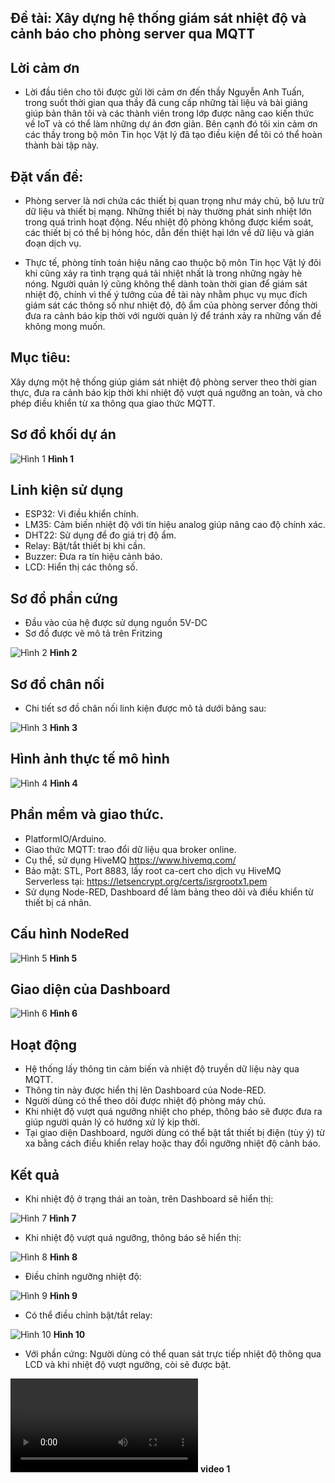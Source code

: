 ## Đề tài: Xây dựng hệ thống giám sát nhiệt độ và cảnh báo cho phòng server qua MQTT

## Lời cảm ơn

- Lời đầu tiên cho tôi được gửi lời cảm ơn đến thầy Nguyễn Anh Tuấn, trong suốt thời gian qua thầy đã cung cấp những tài liệu và bài giảng giúp bản thân tôi và các thành viên trong lớp được nâng cao kiến thức về IoT và có thể làm những dự án đơn giản. Bên cạnh đó tôi xin cảm ơn các thầy trong bộ môn Tin học Vật lý đã tạo điều kiện để tôi có thể hoàn thành bài tập này.

## Đặt vấn đề:

- Phòng server là nơi chứa các thiết bị quan trọng như máy chủ, bộ lưu trữ dữ liệu và thiết bị mạng. Những thiết bị này thường phát sinh nhiệt lớn trong quá trình hoạt động. Nếu nhiệt độ phòng không được kiểm soát, các thiết bị có thể bị hỏng hóc, dẫn đến thiệt hại lớn về dữ liệu và gián đoạn dịch vụ.

- Thực tế, phòng tính toán hiệu năng cao thuộc bộ môn Tin học Vật lý đôi khi cũng xảy ra tình trạng quá tải nhiệt nhất là trong những ngày hè nóng. Người quản lý cũng không thể dành toàn thời gian để giám sát nhiệt độ, chính vì thế ý tưởng của đề tài này nhằm phục vụ mục đích giám sát các thông số như nhiệt độ, độ ẩm của phòng server đồng thời đưa ra cảnh báo kịp thời với người quản lý để tránh xảy ra những vấn đề không mong muốn.

## Mục tiêu:
Xây dựng một hệ thống giúp giám sát nhiệt độ phòng server theo thời gian thực, đưa ra cảnh báo kịp thời khi nhiệt độ vượt quá ngưỡng an toàn, và cho phép điều khiển từ xa thông qua giao thức MQTT.    

## Sơ đồ khối dự án

![Hình 1](./images/mt1.png "Hình 1")
**Hình 1**

## Linh kiện sử dụng

- ESP32: Vi điều khiển chính.
- LM35: Cảm biến nhiệt độ với tín hiệu analog giúp nâng cao độ chính xác.
- DHT22: Sử dụng để đo giá trị độ ẩm.
- Relay: Bật/tắt thiết bị khi cần.
- Buzzer: Đưa ra tín hiệu cảnh báo.
- LCD: Hiển thị các thông số.

## Sơ đồ phần cứng
- Đầu vào của hệ được sử dụng nguồn 5V-DC
- Sơ đồ được vẽ mô tả trên Fritzing

![Hình 2](./images/sche1.png "Hình 2")
**Hình 2**

## Sơ đồ chân nối
- Chi tiết sơ đồ chân nối linh kiện được mô tả dưới bảng sau:

![Hình 3](./images/con1.png "Hình 3")
**Hình 3**

## Hình ảnh thực tế mô hình

![Hình 4](./images/mh1.jpg "Hình 4")
**Hình 4**


## Phần mềm và giao thức.

- PlatformIO/Arduino.
- Giao thức MQTT: trao đổi dữ liệu qua broker online.
- Cụ thể, sử dụng HiveMQ https://www.hivemq.com/
- Bảo mật: STL, Port 8883, lấy root ca-cert cho dịch vụ HiveMQ Serverless tại: https://letsencrypt.org/certs/isrgrootx1.pem 
- Sử dụng Node-RED, Dashboard để làm bảng theo dõi và điều khiển từ thiết bị cá nhân.

## Cấu hình NodeRed

![Hình 5](./images/nr1.png "Hình 5")
**Hình 5**

## Giao diện của Dashboard

![Hình 6](./images/db1.png "Hình 6")
**Hình 6**

## Hoạt động
- Hệ thống lấy thông tin cảm biến và nhiệt độ truyền dữ liệu này qua MQTT.
- Thông tin này được hiển thị lên Dashboard của Node-RED.
- Người dùng có thể theo dõi được nhiệt độ phòng máy chủ.
- Khi nhiệt độ vượt quá ngưỡng nhiệt cho phép, thông báo sẽ được đưa ra giúp người quản lý có hướng xử lý kịp thời.
- Tại giao diện Dashboard, người dùng có thể bật tắt thiết bị điện (tùy ý) từ xa bằng cách điều khiển relay hoặc thay đổi ngưỡng nhiệt độ cảnh báo.

## Kết quả

- Khi nhiệt độ ở trạng thái an toàn, trên Dashboard sẽ hiển thị:

![Hình 7](./images/msg1.png "Hình 7")
**Hình 7**

- Khi nhiệt độ vượt quá ngưỡng, thông báo sẽ hiển thị:

![Hình 8](./images/msg1.png "Hình 8")
**Hình 8**

- Điều chỉnh ngưỡng nhiệt độ:

 ![Hình 9](./images/set1.png "Hình 9")
**Hình 9**

- Có thể điều chỉnh bật/tắt relay:

![Hình 10](./images/rl1.png "Hình 10")
**Hình 10**

- Với phần cứng: Người dùng có thể quan sát trực tiếp nhiệt độ thông qua LCD và khi nhiệt độ vượt ngưỡng, còi sẽ được bật.

![Video 1](./videos/demo1.mp4 "Video 1")
**video 1**
